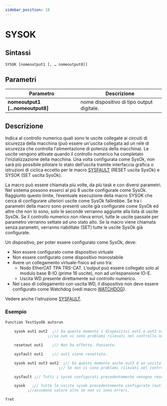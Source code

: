 ```yaml
---
sidebar_position: 18
---
```


# SYSOK

## Sintassi

  ```
SYSOK [nomeoutput1 [, … nomeoutput8]]
  ```

## Parametri
|Parametro                            | Descrizione                                  |                
|-------------------------------------|----------------------------------------------|
| **nomeoutput1 [...nomeoutput8]**    | nome dispositivo di tipo output digitale.    |         
 
## Descrizione
Indica al controllo numerico quali sono le uscite collegate ai circuiti di sicurezza della macchina (può essere un'uscita collegata ad un relè di sicurezza che controlla l'alimentazione di potenza della macchina). Le uscite vengono attivate quando il controllo numerico ha completato l'inizializzazione della macchina. Una volta configurata come SysOk, non sarà più possibile pilotare lo stato dell’uscita tramite interfaccia grafica o istruzioni di ciclica eccetto per le macro [SYSFAULT](SYSFAULT.md) (RESET uscita SysOk) e SYSOK (SET uscita SysOk).

La macro può essere chiamata più volte, da più task e con diversi parametri. Nel sistema possono esserci al più 8 uscite configurate come SysOk. Raggiunto questo limite, l’eventuale esecuzione della macro SYSOK che cerca di configurare ulteriori uscite come SysOk fallirebbe.
Se tra i parametri della macro sono presenti uscite già configurate come SysOk ed altre che non lo sono, solo le seconde verranno aggiunte alla lista di uscite SysOk. Se il controllo numerico non rileva errori, tutte le uscite passate per parametro verranno settate ad uno stato alto. Se la macro viene chiamata senza parametri, verranno riabilitate (SET) tutte le uscite SysOk già configurate.

Un dispositivo, per poter essere configurato come SysOk, deve:
-	Non essere configurato come dispositivo virtuale
-	Non essere configurato come dispositivo monostabile
-	Avere un collegamento virtuale-fisico ad uno tra:
    -	Nodo EtherCAT TPA TRS-CAT. L’output può essere collegato solo al modulo base B-IO (prime 16 uscite), non ad un’espansione IO-E.
    -	Uscita WD presente direttamente sul controllo numerico.
-	Nel caso di collegamento con uscita WD, il dispositivo non deve essere configurato come Watchdog (vedi macro [WATCHDOG](WATCHDOG.md)).

Vedere anche l'istruzione [SYSFAULT](SYSFAULT.md).

### Esempio

```c {3,4,10,11,15,16} showLineNumbers
Function TestSysOk autorun
	
	sysok out1 out2  ;// Da questo momento i dispositivi out1 e out2 sono uscite SysOk e, 
                   ;//se non vi sono problemi rilevati nel controllo numerico, assumeranno valore alto

	resetout out1    ;// Non ha effetto. Passante.

	sysfault out1    ;// out1 viene resettato.

	sysok out1 out3 out2  ;// Da questo momento anche out3 è un uscita SysOk. 
                        ;// Se non vi sono problemi rilevati nel controllo numerico, tutte le uscite passate, assumeranno valore alto

	sysfault ;// Tutti i sysok configurati precedentemente venogno resettati.

	sysok   ;// Tutte le uscite sysok precedentemente configurate (out1, out2 e out3) 
          ;//assumono valore alto se non vi sono errori.

fret
```